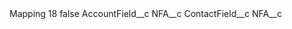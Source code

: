 <?xml version="1.0" encoding="UTF-8"?>
<CustomMetadata xmlns="http://soap.sforce.com/2006/04/metadata" xmlns:xsi="http://www.w3.org/2001/XMLSchema-instance" xmlns:xsd="http://www.w3.org/2001/XMLSchema">
    <label>Mapping 18</label>
    <protected>false</protected>
    <values>
        <field>AccountField__c</field>
        <value xsi:type="xsd:string">NFA__c</value>
    </values>
    <values>
        <field>ContactField__c</field>
        <value xsi:type="xsd:string">NFA__c</value>
    </values>
</CustomMetadata>
